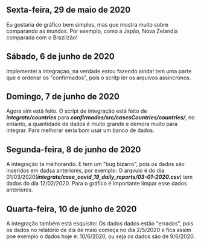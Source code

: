 ## Sexta-feira, 29 de maio de 2020

Eu gostaria de gráfico bem simples, mas que mostra muito sobre comparando as mundos. Por exemplo, como a Japão, Nova Zelandia comparada com o Brazilzão!

## Sábado, 6 de junho de 2020

Implementei a integraçao, na verdade estou fazendo ainda! tem uma parte que é ordenar os "confirmados", pois o scritp ler os arquivos assincronos.

## Domingo, 7 de junho de 2020

Agora sim está feito. O script de integração está feito de ***integrate/countries*** para ***confirmados/src/casesCountries/countries/***, no entanto, a quantidade de dados é muito grande e demora muito para integrar. Para melhorar seria bom usar um banco de dados.

## Segunda-feira, 8 de junho de 2020

A integração ta melhorando. E tem um "bug bizarro", pois os dados são inseridos em dadsa anteriores, por exemplo: O arqvuio é do dia 01/03/2020(***integrate/csse_covid_19_daily_reports/03-01-2020.csv***) tem dados do dia 12/02/2020. Para o gráfico é importante limpar esse dados anteriores.

## Quarta-feira, 10 de junho de 2020

A integração também está esquisito: Os dados dados estão "errados", pois os dados no relatório de dia de maio começa no dia 2/5/2020 e fica assim poe exemplo o dados hoje é: 10/6/2020, ou seja os dados são de 9/6/2020. 
